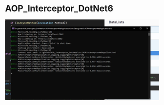 # AOP_Interceptor_DotNet6

![My Remote Image](https://github.com/nosratifarhad/AOP_Interceptor_DotNet6/blob/main/img/AOP_Interceptor_DotNet6.jpg)
